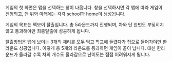 게임의 첫 화면은 맵을 선택하는 창이 나옵니다. 창을 선택하시면 각 맵에
따라 게임이 진행되고, 맨 위와 아래에는 각각 school과 home이 생성됩니다.

게임의 목표는 팩보이 탈출입니다.
총 5라운드까지 진행되며, 차와 단 한번도 부딪히지 않고 통과해야만
최종탈출에 성공하게 됩니다.

탈출방법은 맵에 보이는 3개의 체리를 모두 먹고 학교에 들렸다가 집으로 들어가야만 한 라운드 성공입니다. 이렇게 총 5개의 라운드를 통과하면 게임이 끝이 납니다. 대신 한라운드가 올라갈 수록 차의 개수도 올라감으로 난이도는 점점 어려워지게 됩니다.
